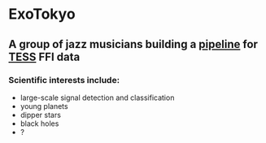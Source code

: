 # ExoTokyo

## A group of jazz musicians building a [pipeline](https://exotokyo.github.io/tess-pipeline/) for [TESS](https://tess.mit.edu/) FFI data

### Scientific interests include:

- large-scale signal detection and classification
- young planets
- dipper stars
- black holes
- ?
